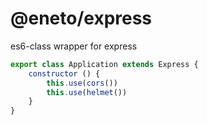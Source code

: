 # @eneto/express

es6-class wrapper for express

```javascript
export class Application extends Express {
    constructor () {
        this.use(cors())
        this.use(helmet())
    }
}
```
